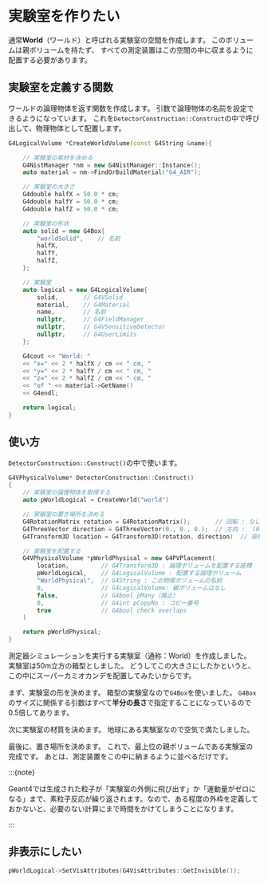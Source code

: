 # 実験室を作りたい

通常**World**（ワールド）と呼ばれる実験室の空間を作成します。
このボリュームは親ボリュームを持たず、
すべての測定装置はこの空間の中に収まるように配置する必要があります。

## 実験室を定義する関数

ワールドの論理物体を返す関数を作成します。
引数で論理物体の名前を設定できるようになっています。
これを``DetectorConstruction::Construct``の中で呼び出して、物理物体として配置します。

```cpp
G4LogicalVolume *CreateWorldVolume(const G4String &name){

    // 実験室の素材を決める
    G4NistManager *nm = new G4NistManager::Instance();
    auto material = nm->FindOrBuildMaterial("G4_AIR");

    // 実験室の大きさ
    G4double halfX = 50.0 * cm;
    G4double halfY = 50.0 * cm;
    G4double halfZ = 50.0 * cm;

    // 実験室の形状
    auto solid = new G4Box{
        "worldSolid",    // 名前
        halfX,
        halfY,
        halfZ,
    };

    // 実験室
    auto logical = new G4LogicalVolume{
        solid,       // G4VSolid
        material,    // G4Material
        name,        // 名前
        nullptr,     // G4FieldManager
        nullptr,     // G4VSensitiveDetector
        nullptr,     // G4UserLimits
    };

    G4cout << "World: "
    << "x=" << 2 * halfX / cm << " cm, "
    << "y=" << 2 * halfY / cm << " cm, "
    << "z=" << 2 * halfZ / cm << " cm, "
    << "of " << material->GetName()
    << G4endl;

    return logical;
}
```

## 使い方

``DetectorConstruction::Construct()``の中で使います。

```cpp
G4VPhysicalVolume* DetectorConstruction::Construct()
{
    // 実験室の論理物体を取得する
    auto pWorldLogical = CreateWorld("world")

    // 実験室の置き場所を決める
    G4RotationMatrix rotation = G4RotationMatrix();       // 回転 : なし
    G4ThreeVector direction = G4ThreeVector(0., 0., 0.);  // 方向 :  (0, 0, 0)
    G4Transform3D location = G4Transform3D(rotation, direction)  // 座標

    // 実験室を配置する
    G4VPhysicalVolume *pWorldPhysical = new G4PVPlacement(
        location,         // G4Transform3D : 論理ボリュームを配置する座標
        pWorldLogical,    // G4LogicalVolume : 配置する論理ボリューム
        "WorldPhysical",  // G4String : この物理ボリュームの名前
        0,                // G4LogicalVolume: 親ボリュームはなし
        false,            // G4bool pMany（廃止）
        0,                // G4int pCopyNo : コピー番号
        true              // G4bool check overlaps
    )

    return pWorldPhysical;
}
```

測定器シミュレーションを実行する実験室（通称：World）を作成しました。
実験室は50m立方の箱型としました。
どうしてこの大きさにしたかというと、この中にスーパーカミオカンデを配置してみたいからです。

まず、実験室の形を決めます。
箱型の実験室なので``G4Box``を使いました。
``G4Box``のサイズに関係する引数はすべて**半分の長さ**で指定することになっているので0.5倍してあります。

次に実験室の材質を決めます。
地球にある実験室なので空気で満たしました。

最後に、置き場所を決めます。
これで、最上位の親ボリュームである実験室の完成です。
あとは、測定装置をこの中に納まるように並べるだけです。

:::{note}

Geant4では生成された粒子が「実験室の外側に飛び出す」か「運動量がゼロになる」まで、素粒子反応が繰り返されます。なので、ある程度の外枠を定義しておかないと、必要のない計算にまで時間をかけてしまうことになります。

:::

## 非表示にしたい

```cpp
pWorldLogical->SetVisAttributes(G4VisAttributes::GetInvisible());
```
